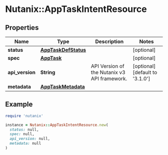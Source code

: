 # Nutanix::AppTaskIntentResource

## Properties

| Name | Type | Description | Notes |
| ---- | ---- | ----------- | ----- |
| **status** | [**AppTaskDefStatus**](AppTaskDefStatus.md) |  | [optional] |
| **spec** | [**AppTask**](AppTask.md) |  | [optional] |
| **api_version** | **String** | API Version of the Nutanix v3 API framework. | [optional][default to &#39;3.1.0&#39;] |
| **metadata** | [**AppTaskMetadata**](AppTaskMetadata.md) |  |  |

## Example

```ruby
require 'nutanix'

instance = Nutanix::AppTaskIntentResource.new(
  status: null,
  spec: null,
  api_version: null,
  metadata: null
)
```

